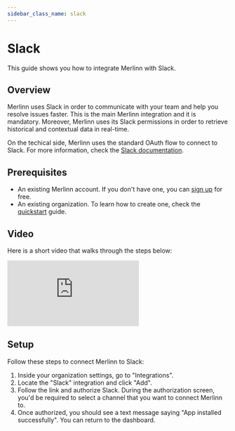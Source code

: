 ```yaml
---
sidebar_class_name: slack
---
```


# Slack

This guide shows you how to integrate Merlinn with Slack.

## Overview

Merlinn uses Slack in order to communicate with your team and help you resolve issues faster. This is the main
Merlinn integration and it is mandatory. Moreover, Merlinn uses its Slack permissions in order to retrieve historical and contextual data in real-time.

On the techical side, Merlinn uses the standard OAuth flow to connect to Slack. For more information, check the [Slack documentation](https://api.slack.com/authentication/oauth-v2).

## Prerequisites

- An existing Merlinn account. If you don't have one, you can [sign up](https://app.merlinn.co/) for free.
- An existing organization. To learn how to create one, check the [quickstart](../02-Quickstart.md) guide.

## Video

Here is a short video that walks through the steps below:

<div style={{ position: 'relative', paddingBottom: '57.50798722044729%', height: 0 }}>
  <iframe
    src="https://www.loom.com/embed/29a289fc38514029a8b34e8aa811fb51?sid=a32d3bc8-ae88-45f1-b620-56ca4cccbb31"
    frameBorder="0"
    allowFullScreen
    style={{ position: 'absolute', top: 0, left: 0, width: '100%', height: '100%' }}
    title="Embedded Video"
  ></iframe>
</div>

## Setup

Follow these steps to connect Merlinn to Slack:

1. Inside your organization settings, go to "Integrations".
2. Locate the "Slack" integration and click "Add".
3. Follow the link and authorize Slack. During the authorization screen, you'd be required to select a channel that you want to connect Merlinn to.
4. Once authorized, you should see a text message saying "App installed successfully". You can return to the dashboard.
